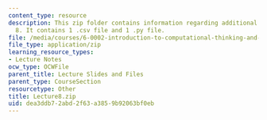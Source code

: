 ```yaml
---
content_type: resource
description: This zip folder contains information regarding additional files for lecture
  8. It contains 1 .csv file and 1 .py file.
file: /media/courses/6-0002-introduction-to-computational-thinking-and-data-science-fall-2016/dea3ddb72abd2f63a3859b92063bf0eb_Lecture8.zip
file_type: application/zip
learning_resource_types:
- Lecture Notes
ocw_type: OCWFile
parent_title: Lecture Slides and Files
parent_type: CourseSection
resourcetype: Other
title: Lecture8.zip
uid: dea3ddb7-2abd-2f63-a385-9b92063bf0eb
---
```

